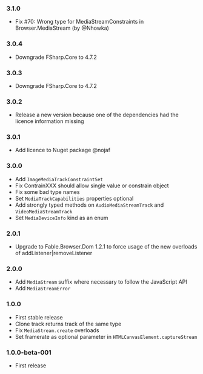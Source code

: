 ### 3.1.0

* Fix #70: Wrong type for MediaStreamConstraints in Browser.MediaStream (by @Nhowka)

### 3.0.4

* Downgrade FSharp.Core to 4.7.2

### 3.0.3

* Downgrade FSharp.Core to 4.7.2

### 3.0.2

* Release a new version because one of the dependencies had the licence information missing

### 3.0.1

* Add licence to Nuget package @nojaf

### 3.0.0

* Add `ImageMediaTrackConstraintSet`
* Fix ContrainXXX should allow single value or constrain object
* Fix some bad type names
* Set `MediaTrackCapabilities` properties optional
* Add strongly typed methods on `AudioMediaStreamTrack` and `VideoMediaStreamTrack`
* Set `MediaDeviceInfo` kind as an enum

### 2.0.1

* Upgrade to Fable.Browser.Dom 1.2.1 to force usage of the new overloads of addListener|removeListener

### 2.0.0

* Add `MediaStream` suffix where necessary to follow the JavaScript API
* Add `MediaStreamError`

### 1.0.0

* First stable release
* Clone track returns track of the same type
* Fix `MediaStream.create` overloads
* Set framerate as optional parameter in `HTMLCanvasElement.captureStream`


### 1.0.0-beta-001

* First release
